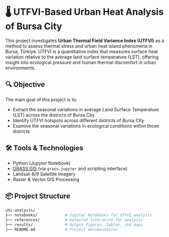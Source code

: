 # 🌡️ UTFVI-Based Urban Heat Analysis of Bursa City

This project investigates **Urban Thermal Field Variance Index (UTFVI)** as a method to assess thermal stress and urban heat island phenomena in Bursa, Türkiye. UTFVI is a quantitative index that measures surface heat variation relative to the average land surface temperature (LST), offering insight into ecological pressure and human thermal discomfort in urban environments.

## 🔍 Objective

The main goal of this project is to:
- Extract the seasonal variations in average Land Surface Temperature (LST) across the districts of Bursa City
- Identify UTFVI hotspots across different districts of Bursa City
- Examine the seasonal variations in ecological conditions within those districts

## 🛠️ Tools & Technologies

- Python (Jupyter Notebook)
- [GRASS GIS](https://grass.osgeo.org/) (via `grass.jupyter` and scripting interface)
- Landsat-8/9 Satellite Imagery
- Raster & Vector GIS Processing

## 📦 Project Structure

```bash
uhi-analysis/
├── notebooks/            # Jupyter Notebooks for UTFVI analysis
├── references/           # Selected literature for analysis
├── results/              # Output figures, tables, and maps         
├── README.md             # Project documentation
